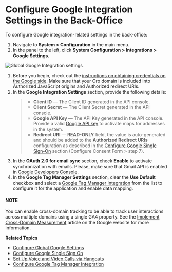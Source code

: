 <a id="system-configuration-integrations-google"></a>

<a id="admin-configuration-integrations-google-gmail-oauth"></a>

# Configure Google Integration Settings in the Back-Office

To configure Google integration-related settings in the back-office:

1. Navigate to **System > Configuration** in the main menu.
2. In the panel to the left, click **System Configuration > Integrations > Google Settings**.

![Global Google Integration settings](user/img/system/config_system/google-integration-settings.png)
1. Before you begin, check out the <a href="https://support.google.com/cloud/answer/6158862?hl=en" target="_blank">instructions on obtaining credentials on the Google side</a>. Make sure that your Oro domain is included into Authorized JavaScript origins and Authorized redirect URIs.
2. In the **Google Integration Settings** section, provide the following details:
   > * **Client ID** — The Client ID generated in the API console.
   > * **Client Secret** — The Client Secret generated in the API console.
   > * **Google API Key** — The API Key generated in the API console. Provide a valid <a href="https://developers.google.com/maps/documentation/javascript/get-api-key" target="_blank">Google API key</a> to activate maps for addresses in the system.
   > * **Redirect URI** — **READ-ONLY** field, the value is auto-generated and should be added to the **Authorized Redirect URIs** configuration as described in the [Configure Google Single Sign-On](google-single-sign-on.md#user-guide-google-single-sign-on) section (Configure Consent Form > step 7).
3. In the **OAuth 2.0 for email sync** section, check **Enable** to activate synchronization with emails. Please, make sure that Gmail API is enabled in <a href="https://console.developers.google.com/apis" target="_blank">Google Developers Console</a>.
4. In the **Google Tag Manager Settings** section, clear the **Use Default** checkbox and select a [Google Tag Manager Integration](../../../../integrations/gtm/index.md#gtm-ga-4-integration) from the list to configure it for the application and enable data mapping.

#### NOTE
You can enable cross-domain tracking to be able to track user interactions across multiple domains using a single GA4 property. See the <a href="https://developers.google.com/tag-platform/devguides/cross-domain#when_to_implement_cross-domain_measurement" target="_blank">Implement Cross-Domain Measurement</a> article on the Google website for more information.

**Related Topics**

* [Configure Global Google Settings](index.md#admin-configuration-integrations-google)
* [Configure Google Single Sign On](google-single-sign-on.md#user-guide-google-single-sign-on)
* [Set Up Voice and Video Calls via Hangouts](hangouts.md#user-guide-hangouts)
* [Configure Google Tag Manager Integration](../../../../integrations/gtm/index.md#gtm-ga-4-integration)
